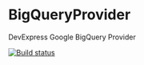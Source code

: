 # BigQueryProvider
DevExpress Google BigQuery Provider

[![Build status](http://172.22.1.34:8080/job/GoogleBigQuery/badge/icon)](http://172.22.1.34:8080/job/GoogleBigQuery)

